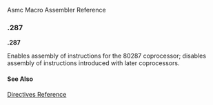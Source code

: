 Asmc Macro Assembler Reference

### .287

**.287**

Enables assembly of instructions for the 80287 coprocessor; disables assembly of instructions introduced with later coprocessors.

#### See Also

[Directives Reference](readme.md)